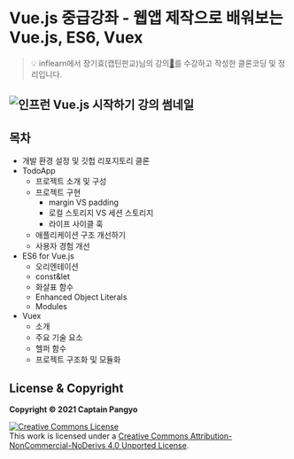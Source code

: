 
# Vue.js 중급강좌  - 웹앱 제작으로 배워보는 Vue.js, ES6, Vuex


> 💡 inflearn에서 장기효(캡틴판교)님의 강의[🔗](https://www.inflearn.com/course/vue-pwa-vue-js-%EC%A4%91%EA%B8%89)를 수강하고 작성한 클론코딩 및 정리입니다.

![인프런 Vue.js 시작하기 강의 썸네일](https://www.notion.so/image/https%3A%2F%2Fcdn.inflearn.com%2Fpublic%2Fcourses%2F136498%2Fcourse_cover%2F33a35374-af5f-4085-a650-4909c03e8d5d%2Flv2.png?table=block&id=07b3c70a-ceb5-4e44-a533-e36b00967f36&spaceId=76cf90b2-fc42-49a9-87e5-7aea244229d1&width=2000&userId=61ec561f-b28b-4cb7-970e-eacc2c15b167&cache=v2)
---
## 목차
 - 개발 환경 설정 및 깃헙 리포지토리 클론
 - TodoApp
	 - 프로젝트 소개 및 구성 
	 - 프로젝트 구현
		 - margin VS padding
		 - 로컬 스토리지 VS 세션 스토리지
		 - 라이프 사이클 훅
	- 애플리케이션 구조 개선하기
	- 사용자 경험 개선
- ES6 for Vue.js
	- 오리엔테이션
	- const&let
	- 화살표 함수
	- Enhanced Object Literals
	- Modules
- Vuex
	- 소개
	- 주요 기술 요소
	- 헬퍼 함수
	- 프로젝트 구조화 및 모듈화

  



## License & Copyright

**Copyright © 2021 Captain Pangyo**

<a rel="license" href="http://creativecommons.org/licenses/by-nc-nd/4.0/"><img alt="Creative Commons License" style="border-width:0" src="https://i.creativecommons.org/l/by-nc-nd/4.0/88x31.png" /></a><br />This work is licensed under a <a rel="license" href="http://creativecommons.org/licenses/by-nc-nd/4.0/">Creative Commons Attribution-NonCommercial-NoDerivs 4.0 Unported License</a>.
